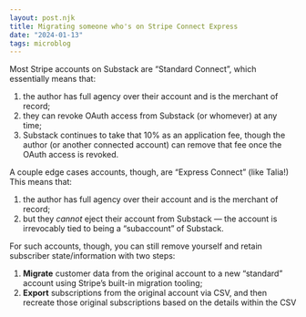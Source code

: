 ```yaml
---
layout: post.njk
title: Migrating someone who's on Stripe Connect Express
date: "2024-01-13"
tags: microblog
---
```


Most Stripe accounts on Substack are “Standard Connect”, which essentially means that:

1. the author has full agency over their account and is the merchant of record;
2. they can revoke OAuth access from Substack (or whomever) at any time;
3. Substack continues to take that 10% as an application fee, though the author (or another connected account) can remove that fee once the OAuth access is revoked.

A couple edge cases accounts, though, are “Express Connect” (like Talia!) This means that:

1. the author has full agency over their account and is the merchant of record;
2. but they _cannot_ eject their account from Substack — the account is irrevocably tied to being a “subaccount” of Substack.

For such accounts, though, you can still remove yourself and retain subscriber state/information with two steps:

1. **Migrate** customer data from the original account to a new “standard” account using Stripe’s built-in migration tooling;
2. **Export** subscriptions from the original account via CSV, and then recreate those original subscriptions based on the details within the CSV
